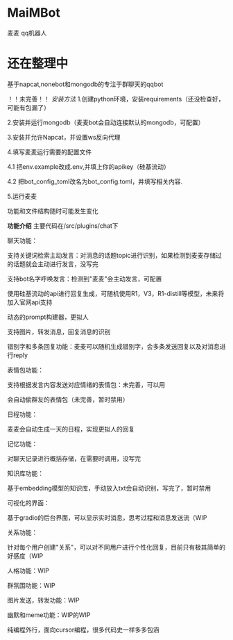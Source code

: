 # MaiMBot
麦麦 qq机器人


还在整理中
======

基于napcat,nonebot和mongodb的专注于群聊天的qqbot

！！未完善！！
*安装方法*
1.创建python环境，安装requirements（还没检查好，可能有包漏了）

2.安装并运行mongodb（麦麦bot会自动连接默认的mongodb，可配置）

3.安装并允许Napcat，并设置ws反向代理

4.填写麦麦运行需要的配置文件
  
  4.1 把env.example改成.env,并填上你的apikey（硅基流动）

  4.2 把bot_config_toml改名为bot_config.toml，并填写相关内容.

5.运行麦麦

功能和文件结构随时可能发生变化

**功能介绍**
主要代码在/src/plugins/chat下

聊天功能：


  支持关键词检索主动发言：对消息的话题topic进行识别，如果检测到麦麦存储过的话题就会主动进行发言，没写完
  
  支持bot名字呼唤发言：检测到"麦麦"会主动发言，可配置
  
  使用硅基流动的api进行回复生成，可随机使用R1，V3，R1-distill等模型，未来将加入官网api支持
  
  动态的prompt构建器，更拟人
  
  支持图片，转发消息，回复消息的识别
  
  错别字和多条回复功能：麦麦可以随机生成错别字，会多条发送回复以及对消息进行reply

表情包功能：

  支持根据发言内容发送对应情绪的表情包：未完善，可以用

  会自动偷群友的表情包（未完善，暂时禁用）

日程功能：

  麦麦会自动生成一天的日程，实现更拟人的回复

记忆功能：

  对聊天记录进行概括存储，在需要时调用，没写完

知识库功能：

  基于embedding模型的知识库，手动放入txt会自动识别，写完了，暂时禁用

可视化的界面：

  基于gradio的后台界面，可以显示实时消息，思考过程和消息发送流（WIP

关系功能：

  针对每个用户创建"关系"，可以对不同用户进行个性化回复，目前只有极其简单的好感度（WIP

人格功能：WIP

群氛围功能：WIP

图片发送，转发功能：WIP

幽默和meme功能：WIP的WIP


纯编程外行，面向cursor编程，很多代码史一样多多包涵
